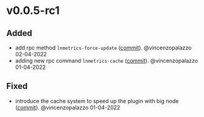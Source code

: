 # v0.0.5-rc1

## Added
- add rpc method `lnmetrics-force-update` ([commit](https://github.com/LNOpenMetrics/go-lnmetrics.reporter/commit/91499c4a7d8a4f12d5e6228e068724df42b41071)). @vincenzopalazzo 02-04-2022
- adding new rpc command `lnmetrics-cache` ([commit](https://github.com/LNOpenMetrics/go-lnmetrics.reporter/commit/27aac0f41f73b27fde4e2dceb2e04091302fa214)). @vincenzopalazzo 01-04-2022

## Fixed
- introduce the cache system to speed up the plugin with big node ([commit](https://github.com/LNOpenMetrics/go-lnmetrics.reporter/commit/d99abce1f3741207399b06922f9ab0f9fde5a767)). @vincenzopalazzo 01-04-2022

